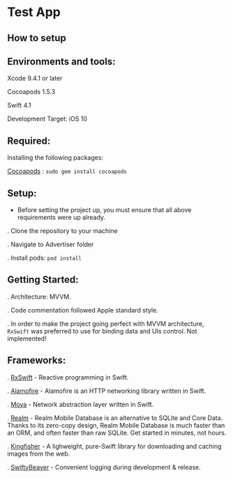 # Test App 

## How to setup

Environments and tools:
----------------------

Xcode 9.4.1 or later

Cocoapods 1.5.3

Swift 4.1

Development Target: iOS 10

Required:
-------

Installing the following packages:

[Cocoapods](https://cocoapods.org/) : `sudo gem install cocoapods`


Setup:
-----

* Before setting the project up, you must ensure that all above requirements were up already.

. Clone the repository to your machine

. Navigate to Advertiser folder
    
. Install pods: 
    `pod install`
    
Getting Started:
---------------

. Architecture: MVVM.

. Code commentation followed Apple standard style.

. In order to make the project going perfect with MVVM architecture, `RxSwift` was preferred to use for binding data and UIs control. Not implemented!



Frameworks:
----------

. [RxSwift](https://github.com/ReactiveX/RxSwift) - Reactive programming in Swift.

. [Alamofire](https://github.com/Alamofire/Alamofire) - Alamofire is an HTTP networking library written in Swift.

. [Moya](https://github.com/Moya/Moya) - Network abstraction layer written in Swift.

. [Realm](https://realm.io/products/realm-mobile-database/) - Realm Mobile Database is an alternative to SQLite and Core Data. Thanks to its zero-copy design, Realm Mobile Database is much faster than an ORM, and often faster than raw SQLite. Get started in minutes, not hours.

. [Kingfisher](https://github.com/onevcat/Kingfisher) - A lighweight, pure-Swift library for downloading and caching images from the web.

. [SwiftyBeaver](https://github.com/SwiftyBeaver/SwiftyBeaver) - Convenient logging during development & release.

